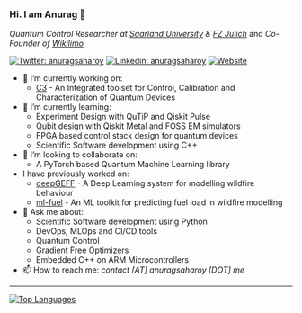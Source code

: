 ### Hi. I am Anurag 👋

*Quantum Control Researcher at [Saarland University](https://www.uni-saarland.de/en/home.html) & [FZ Julich](https://www.fz-juelich.de/pgi/EN/Forschung/Euro-Quantencomputer/_node.html)* and *Co-Founder of [Wikilimo](https://www.wikilimo.co)*

[![Twitter: anuragsaharoy](https://img.shields.io/twitter/follow/anuragsaharoy?style=social)](https://twitter.com/anuragsaharoy)
[![Linkedin: anuragsaharoy](https://img.shields.io/badge/-anuragsaharoy-blue?style=flat-square&logo=Linkedin&logoColor=white&link=https://www.linkedin.com/in/anuragsaharoy/)](https://www.linkedin.com/in/anuragsaharoy/)
[![Website](https://img.shields.io/badge/Website-www.anuragsaharoy.me-informational?style=flat-square)](https://www.anuragsaharoy.me)


- 🔭 I’m currently working on:
  - [C3](https://www.github.com/q-optimize/c3) - An Integrated toolset for Control, Calibration and Characterization of Quantum Devices
- 🌱 I’m currently learning:
  - Experiment Design with QuTiP and Qiskit Pulse
  - Qubit design with Qiskit Metal and FOSS EM simulators
  - FPGA based control stack design for quantum devices
  - Scientific Software development using C++
- 👯 I’m looking to collaborate on:
  - A PyTorch based Quantum Machine Learning library
- I have previously worked on:
  - [deepGEFF](https://github.com/esowc/wildfire-forecasting) - A Deep Learning system for modelling wildfire behaviour
  - [ml-fuel](http://github.com/wikilimo/ml-fuel) - An ML toolkit for predicting fuel load in wildfire modelling
- 💬 Ask me about:
  - Scientific Software development using Python
  - DevOps, MLOps and CI/CD tools
  - Quantum Control
  - Gradient Free Optimizers
  - Embedded C++ on ARM Microcontrollers
- 📫 How to reach me: *contact [AT] anuragsaharoy [DOT] me*

---
[![Top Languages](https://github-readme-stats.vercel.app/api/top-langs/?username=lazyoracle&theme=dark&count_private=true&hide=jupyter%20notebook)](https://github.com/lazyoracle)

<!--
**lazyoracle/lazyoracle** is a ✨ _special_ ✨ repository because its `README.md` (this file) appears on your GitHub profile.

Here are some ideas to get you started:

- 🔭 I’m currently working on ...
- 🌱 I’m currently learning ...
- 👯 I’m looking to collaborate on ...
- 🤔 I’m looking for help with ...
- 💬 Ask me about ...
- 📫 How to reach me: ...
- 😄 Pronouns: ...
- ⚡ Fun fact: ...
-->

